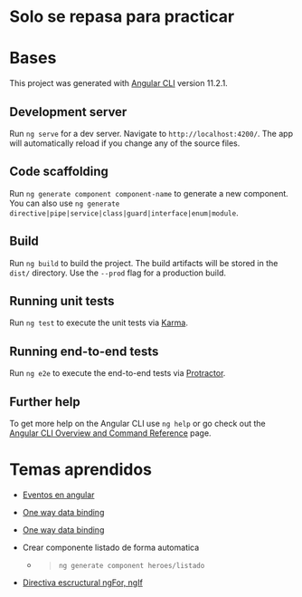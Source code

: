 # Solo se repasa para practicar
# Bases

This project was generated with [Angular CLI](https://github.com/angular/angular-cli) version 11.2.1.

## Development server

Run `ng serve` for a dev server. Navigate to `http://localhost:4200/`. The app will automatically reload if you change any of the source files.

## Code scaffolding

Run `ng generate component component-name` to generate a new component. You can also use `ng generate directive|pipe|service|class|guard|interface|enum|module`.

## Build

Run `ng build` to build the project. The build artifacts will be stored in the `dist/` directory. Use the `--prod` flag for a production build.

## Running unit tests

Run `ng test` to execute the unit tests via [Karma](https://karma-runner.github.io).

## Running end-to-end tests

Run `ng e2e` to execute the end-to-end tests via [Protractor](http://www.protractortest.org/).

## Further help

To get more help on the Angular CLI use `ng help` or go check out the [Angular CLI Overview and Command Reference](https://angular.io/cli) page.

# Temas aprendidos

* [Eventos en angular](https://www.w3schools.com/angular/angular_events.asp)

* [One way data binding](https://www.pluralsight.com/guides/one-and-two-way-data-binding-angular)

* [One way data binding](https://dev.to/danywalls/one-way-and-two-way-data-binding-in-angular-3aif)

* Crear componente listado de forma automatica 
    * > `ng generate component heroes/listado`

* [Directiva escructural ngFor, ngIf](https://angular.io/guide/structural-directives)